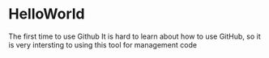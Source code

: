 # HelloWorld
The first time to use Github
It is hard to learn about how to use GitHub, so it is very intersting to using this tool for management code
